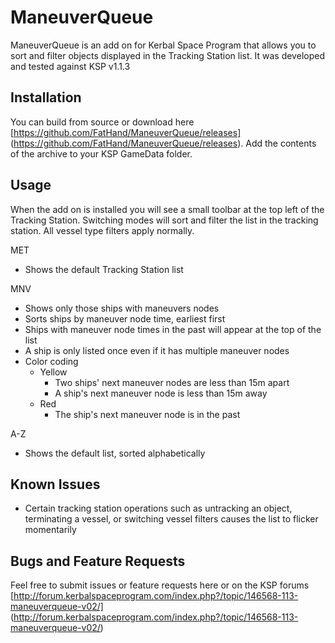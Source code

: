 # ManeuverQueue

ManeuverQueue is an add on for Kerbal Space Program that allows you to sort and filter objects displayed in the Tracking Station list. It was developed and tested against KSP v1.1.3

## Installation

You can build from source or download here [https://github.com/FatHand/ManeuverQueue/releases] (https://github.com/FatHand/ManeuverQueue/releases). Add the contents of the archive to your KSP GameData folder. 

## Usage

When the add on is installed you will see a small toolbar at the top left of the Tracking Station. Switching modes will sort and filter the list in the tracking station. All vessel type filters apply normally.

MET

- Shows the default Tracking Station list

MNV

- Shows only those ships with maneuvers nodes
- Sorts ships by maneuver node time, earliest first
- Ships with maneuver node times in the past will appear at the top of the list
- A ship is only listed once even if it has multiple maneuver nodes
- Color coding
  - Yellow
    - Two ships' next maneuver nodes are less than 15m apart
    - A ship's next maneuver node is less than 15m away
  - Red
    - The ship's next maneuver node is in the past

A-Z

- Shows the default list, sorted alphabetically

## Known Issues

- Certain tracking station operations such as untracking an object, terminating a vessel, or switching vessel filters causes the list to flicker momentarily

## Bugs and Feature Requests

Feel free to submit issues or feature requests here or on the KSP forums [http://forum.kerbalspaceprogram.com/index.php?/topic/146568-113-maneuverqueue-v02/] (http://forum.kerbalspaceprogram.com/index.php?/topic/146568-113-maneuverqueue-v02/)
